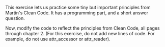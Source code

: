 This exercise lets us practice some tiny but important principles from Martin's Clean 
Code. It has a programming part, and a short answer question.

Now, modify the code to reflect the principles from Clean Code, all pages through chapter 
2. (For this exercise, do not add new lines of code. For example, do not use 
attr_accessor or attr_reader).